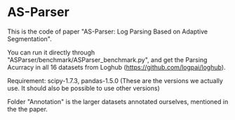 # AS-Parser

This is the code of paper "AS-Parser: Log Parsing Based on Adaptive Segmentation". 

You can run it directly through "ASParser/benchmark/ASParser_benchmark.py", and get the Parsing Acurracy in all 16 datasets from Loghub (https://github.com/logpai/loghub).

Requirement: scipy-1.7.3, pandas-1.5.0 (These are the versions we actually use. It should also be possible to use other versions)

Folder "Annotation" is the larger datasets annotated ourselves, mentioned in the the paper.
